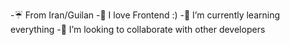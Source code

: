 -☔ From Iran/Guilan
-🔭 I love Frontend :)
-🌱 I’m currently learning everything
-👯 I’m looking to collaborate with other developers

<!---
Hello World
--->
